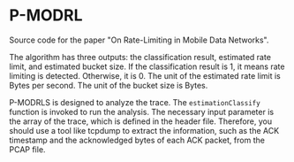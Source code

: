 # P-MODRL

Source code for the paper "On Rate-Limiting in Mobile Data Networks".

The algorithm has three outputs: the classification result, estimated rate limit, and estimated bucket size.
If the classification result is 1, it means rate limiting is detected. Otherwise, it is 0.
The unit of the estimated rate limit is Bytes per second. The unit of the bucket size is Bytes.

P-MODRLS is designed to analyze the trace. The `estimationClassify` function is invoked to run the analysis. The necessary input parameter is the array of the trace, which is defined in the header file. Therefore, you should use a tool like tcpdump to extract the information, such as the ACK timestamp and the acknowledged bytes of each ACK packet, from the PCAP file.
